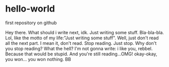 # hello-world
first repository on github

Hey there. What should i write next, idk. Just writing some stuff. Bla-bla-bla. Lol, like the motto of my life:"Just writing some stuff". Well, just don't read all the next part. I mean it, don't read. Stop reading. Just stop. Why don't you stop reading? What the hell? I'm not gonna write: i like you, rebbel. Because that would be stupid. And you're still reading...OMG! okay-okay, you won... you won nothing. BB     
